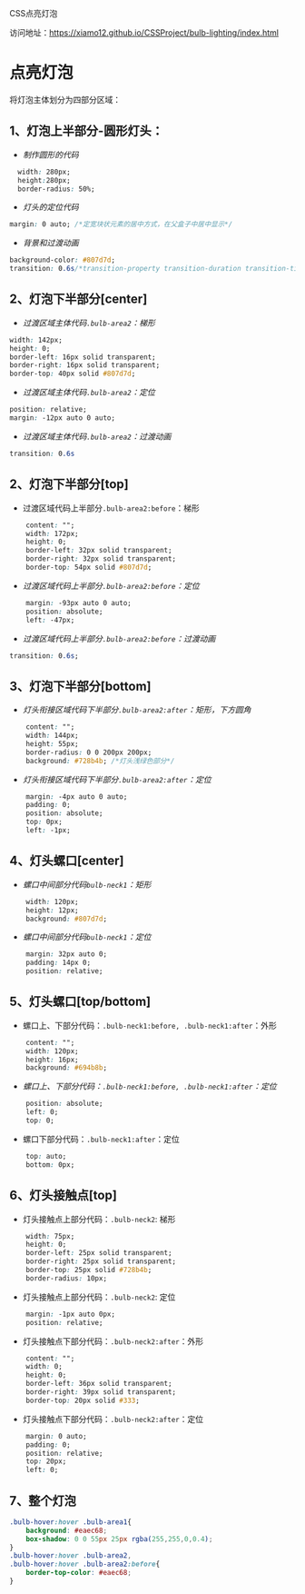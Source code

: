 CSS点亮灯泡

访问地址：https://xiamo12.github.io/CSSProject/bulb-lighting/index.html

# 点亮灯泡

将灯泡主体划分为四部分区域：

## 1、灯泡上半部分-圆形灯头：

- *制作圆形的代码*

```css
  width: 280px;
  height:280px;
  border-radius: 50%;
```

- *灯头的定位代码*

```css
margin: 0 auto; /*定宽块状元素的居中方式，在父盒子中居中显示*/
```

- *背景和过渡动画*

```css
background-color: #807d7d;
transition: 0.6s/*transition-property transition-duration transition-timing-function transition-deley的简写模式，其中过渡动画的持续时间transition-duration是必须的*/
```

## 2、灯泡下半部分[center]

- *过渡区域主体代码`.bulb-area2`：梯形*

```css
width: 142px;
height: 0;
border-left: 16px solid transparent;
border-right: 16px solid transparent;
border-top: 40px solid #807d7d;
```

- *过渡区域主体代码`.bulb-area2`：定位*

```css
position: relative;
margin: -12px auto 0 auto;
```

- *过渡区域主体代码`.bulb-area2`：过渡动画*

```css
transition: 0.6s
```

## 2、灯泡下半部分[top]

- 过渡区域代码上半部分`.bulb-area2:before`：梯形

```css
	content: "";
	width: 172px;
	height: 0;
	border-left: 32px solid transparent;
	border-right: 32px solid transparent;
	border-top: 54px solid #807d7d;
```

- *过渡区域代码上半部分`.bulb-area2:before`：定位*

```css
	margin: -93px auto 0 auto;
	position: absolute;
	left: -47px;
```

- *过渡区域代码上半部分`.bulb-area2:before`：过渡动画*

```css
transition: 0.6s;
```

## 3、灯泡下半部分[bottom]

- *灯头衔接区域代码下半部分`.bulb-area2:after`：矩形，下方圆角*

```css
	content: "";
	width: 144px;
	height: 55px;
	border-radius: 0 0 200px 200px;
	background: #728b4b; /*灯头浅绿色部分*/	
```

- *灯头衔接区域代码下半部分`.bulb-area2:after`：定位*

```css
	margin: -4px auto 0 auto;
	padding: 0;
	position: absolute;
	top: 0px;
	left: -1px;
```

## 4、灯头螺口[center]

- *螺口中间部分代码`bulb-neck1`：矩形*

```css
	width: 120px;
	height: 12px;
	background: #807d7d;
```

- *螺口中间部分代码`bulb-neck1`：定位*

```css
	margin: 32px auto 0;
	padding: 14px 0;
	position: relative;
```

## 5、灯头螺口[top/bottom]

- 螺口上、下部分代码：`.bulb-neck1:before, .bulb-neck1:after`：外形

```css
	content: "";
	width: 120px;
	height: 16px;
	background: #694b8b;
```

- *螺口上、下部分代码：`.bulb-neck1:before, .bulb-neck1:after`：定位*

```css
	position: absolute;
	left: 0;
	top: 0;
```

- 螺口下部分代码：`.bulb-neck1:after`：定位

```css
	top: auto;
	bottom: 0px;
```

## 6、灯头接触点[top]

- 灯头接触点上部分代码：`.bulb-neck2`:  梯形

```css
	width: 75px;
	height: 0;
	border-left: 25px solid transparent;
	border-right: 25px solid transparent;
	border-top: 25px solid #728b4b;
	border-radius: 10px;
```

- 灯头接触点上部分代码：`.bulb-neck2`:  定位

```css
	margin: -1px auto 0px;
	position: relative;
```

- 灯头接触点下部分代码：`.bulb-neck2:after`：外形

```css
	content: "";
	width: 0;
	height: 0;
	border-left: 36px solid transparent;
	border-right: 39px solid transparent;
	border-top: 20px solid #333;
```

- 灯头接触点下部分代码：`.bulb-neck2:after`：定位

```css
	margin: 0 auto;
	padding: 0;
	position: relative;
	top: 20px;
	left: 0;
```

## 7、整个灯泡

```css
.bulb-hover:hover .bulb-area1{
	background: #eaec68;
	box-shadow: 0 0 55px 25px rgba(255,255,0,0.4);
}
.bulb-hover:hover .bulb-area2,
.bulb-hover:hover .bulb-area2:before{
	border-top-color: #eaec68;
}
```

